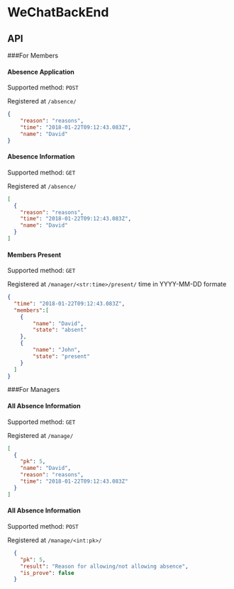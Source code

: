 # WeChatBackEnd

## API

###For Members

#### Abesence Application 
Supported method:  `POST`

Registered at `/absence/`

```json
{
    "reason": "reasons",
    "time": "2018-01-22T09:12:43.083Z",
    "name": "David"
}
```

#### Abesence Information
Supported method:  `GET`

Registered at `/absence/`

```json
[
  {
    "reason": "reasons",
    "time": "2018-01-22T09:12:43.083Z",
    "name": "David"
  }
]
```


#### Members Present 
Supported method:  `GET`

Registered at `/manager/<str:time>/present/`   time in YYYY-MM-DD formate

```json
{
  "time": "2018-01-22T09:12:43.083Z",
  "members":[
    {
        "name": "David",
        "state": "absent"
    },
    {
        "name": "John",
        "state": "present"
    }
  ]
}
```


###For Managers

#### All Absence Information 
Supported method:  `GET`

Registered at `/manage/`

```json
[
  {
    "pk": 5,
    "name": "David",
    "reason": "reasons",
    "time": "2018-01-22T09:12:43.083Z"
  }
]
```

#### All Absence Information 
Supported method:  `POST`

Registered at `/manage/<int:pk>/`

```json
  {
    "pk": 5,
    "result": "Reason for allowing/not allowing absence",
    "is_prove": false
  }
```

